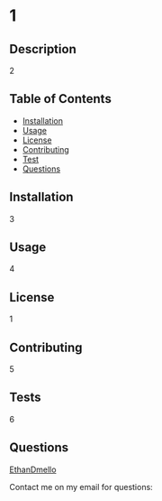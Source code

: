 # 1

## Description
2

## Table of Contents

- [Installation](#installation)
- [Usage](#usage)
- [License](#license)
- [Contributing](#contributing)
- [Test](#tests)
- [Questions](#questions)

## Installation

3

## Usage

4

## License

1

## Contributing

5

## Tests

6

## Questions

[EthanDmello](https://github.com/EthanDmello)

Contact me on my email for questions: 
